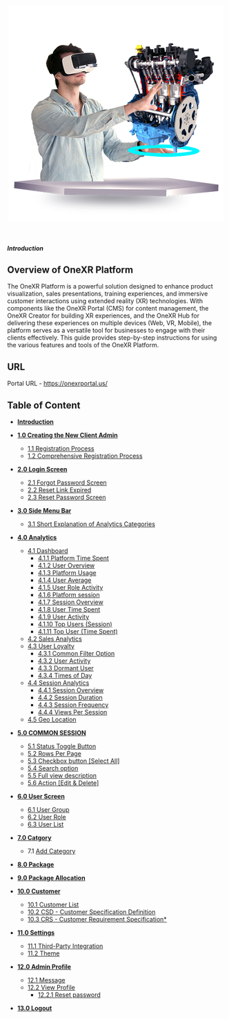 <p align ="center"height=500width =500> <img src= "https://github.com/onexrdev/portal/blob/main/Images/main%20image.png" /></p><br>


#### *Introduction*

## Overview of OneXR Platform
The OneXR Platform is a powerful solution designed to enhance product visualization, sales presentations, training experiences, and immersive customer interactions using extended reality (XR) technologies. With components like the OneXR Portal (CMS) for content management, the OneXR Creator for building XR experiences, and the OneXR Hub for delivering these experiences on multiple devices (Web, VR, Mobile), the platform serves as a versatile tool for businesses to engage with their clients effectively.
This guide provides step-by-step instructions for using the various features and tools of the OneXR Platform.

## **URL**
Portal URL - https://onexrportal.us/

## Table of Content

- **[Introduction](https://github.com/onexrdev/portal/wiki/OneXR%E2%80%90-Portal-User-Guideline)**
- **[1.0 Creating the New Client Admin](https://github.com/onexrdev/portal/wiki/Creating-the-New-Client-Admin)**
  - [1.1 Registration Process](https://github.com/onexrdev/portal/wiki/Creating-the-New-Client-Admin#11-registration-process)
  - [1.2 Comprehensive Registration Process](https://github.com/onexrdev/portal/wiki/Creating-the-New-Client-Admin#12-comprehensive-registration-process)

 - **[2.0 Login Screen](https://github.com/onexrdev/portal/wiki/Login-Screen)**
   - [2.1 Forgot Password Screen](https://github.com/onexrdev/portal/wiki/Login-Screen#21-forgot-password-screen)
   - [2.2 Reset Link Expired](https://github.com/onexrdev/portal/wiki/Login-Screen#22-reset-link-expired)
   - [2.3 Reset Password Screen](https://github.com/onexrdev/portal/wiki/Login-Screen#23-reset-password-screen)

- **[3.0 Side Menu Bar](https://github.com/onexrdev/portal/wiki/Side-Menu-Bar)**  
   - [3.1 Short Explanation of Analytics Categories](https://github.com/onexrdev/portal/wiki/Side-Menu-Bar#-31-short-explanation-of-analytics-categories)

- **[4.0 Analytics](https://github.com/onexrdev/portal/wiki/Analytics)**  
  - [4.1 Dashboard](https://github.com/onexrdev/portal/wiki/Analytics#41-dashboard)
     - [4.1.1 Platform Time Spent](https://github.com/onexrdev/portal/wiki/Analytics#411-platform-time-spent)
     - [4.1.2 User Overview](https://github.com/onexrdev/portal/wiki/Analytics#412-user-overview)
     - [4.1.3 Platform Usage](https://github.com/onexrdev/portal/wiki/Analytics#413-platform-usage)
     - [4.1.4 User Average](https://github.com/onexrdev/portal/wiki/Analytics#414-user-average)
     - [4.1.5 User Role Activity](https://github.com/onexrdev/portal/wiki/Analytics#415-user-role-activity)
     - [4.1.6 Platform session](https://github.com/onexrdev/portal/wiki/Analytics#416-platform-session)
     - [4.1.7 Session Overview](https://github.com/onexrdev/portal/wiki/Analytics#417-session-overview)
     - [4.1.8 User Time Spent](https://github.com/onexrdev/portal/wiki/Analytics#418-user-time-spent)
     - [4.1.9 User Activity](https://github.com/onexrdev/portal/wiki/Analytics#419-user-activity)
     - [4.1.10 Top Users (Session)](https://github.com/onexrdev/portal/wiki/Analytics#4110-top-users-session)
     - [4.1.11 Top User (Time Spent)](https://github.com/onexrdev/portal/wiki/Analytics#4111-top-user-time-spent)
  - [4.2 Sales Analytics](https://github.com/onexrdev/portal/wiki/Analytics#42-sales-analytics)
  - [4.3 User Loyalty](https://github.com/onexrdev/portal/wiki/Analytics#43-user-loyalty)
    - [4.3.1 Common Filter Option](https://github.com/onexrdev/portal/wiki/Analytics#431common-filter-option)
    - [4.3.2 User Activity](https://github.com/onexrdev/portal/wiki/Analytics#432user-activity)
    - [4.3.3 Dormant User](https://github.com/onexrdev/portal/wiki/Analytics#433-dormant-user)
    - [4.3.4 Times of Day](https://github.com/onexrdev/portal/wiki/Analytics#434-times-of-day)  
  - [4.4 Session Analytics](https://github.com/onexrdev/portal/wiki/Analytics#44-session-analytics)
     - [4.4.1 Session Overview](https://github.com/onexrdev/portal/wiki/Analytics#441-session-overview)
     - [4.4.2 Session Duration](https://github.com/onexrdev/portal/wiki/Analytics#442-session-duration)  
     - [4.4.3 Session Frequency](https://github.com/onexrdev/portal/wiki/Analytics#443-session-frequency)
     - [4.4.4 Views Per Session](https://github.com/onexrdev/portal/wiki/Analytics#444-views-per-session) <br>
   - [4.5 Geo Location](https://github.com/onexrdev/portal/wiki/Analytics#45-geo-location)

- **[5.0 COMMON SESSION](https://github.com/onexrdev/portal/wiki/Common-Session)**  
  - [5.1 Status Toggle Button](https://github.com/onexrdev/portal/wiki/Common-Session#51-status-toggle-button)
  - [5.2 Rows Per Page](https://github.com/onexrdev/portal/wiki/Common-Session#52-rows-per-page)
  - [5.3 Checkbox button [Select All]](https://github.com/onexrdev/portal/wiki/Common-Session#53checkbox-button-select-all)
  - [5.4 Search option](https://github.com/onexrdev/portal/wiki/Common-Session#54-search-option)
  - [5.5 Full view description](https://github.com/onexrdev/portal/wiki/Common-Session#55-full-view-description)
  - [5.6 Action [Edit & Delete]](https://github.com/onexrdev/portal/wiki/Common-Session#56-action-edit--delete)  

- **[6.0 User Screen](https://github.com/onexrdev/portal/wiki/User-Screen)**
  - [6.1 User Group](https://github.com/onexrdev/portal/wiki/User-Screen#61-user-group)
  - [6.2 User Role](https://github.com/onexrdev/portal/wiki/User-Screen#62-user-role)
  - [6.3 User List](https://github.com/onexrdev/portal/wiki/User-Screen#63-user-list)

- **[7.0 Catgory](https://github.com/onexrdev/portal/wiki/Category#category)**
  - 7.1 [Add Category](https://github.com/onexrdev/portal/wiki/Category#71-add-category-)

- **[8.0 Package](https://github.com/onexrdev/portal/wiki/Package#package)**

- **[9.0 Package Allocation](https://github.com/onexrdev/portal/wiki/Package-Allocation#package-allocation)**  

- **[10.0 Customer](https://github.com/onexrdev/portal/wiki/Customer/_edit#customer)**  
  - [10.1 Customer List](https://github.com/onexrdev/portal/wiki/Customer/_edit#101-customer-list)
  - [10.2 CSD - Customer Specification Definition](https://github.com/onexrdev/portal/wiki/Customer/_edit#102-csd---customer-specification-definition)
  - [10.3 CRS - Customer Requirement Specification*](https://github.com/onexrdev/portal/wiki/Customer/_edit#103-crs---customer-requirement-specification)

- **[11.0 Settings](https://github.com/onexrdev/portal/wiki/Settings/_edit#settings)**  
   - [11.1 Third-Party Integration](https://github.com/onexrdev/portal/wiki/Settings/_edit#111-third-party-integration)
   - [11.2 Theme](https://github.com/onexrdev/portal/wiki/Settings/_edit#112-theme)

- **[12.0 Admin Profile](https://github.com/onexrdev/portal/wiki/Admin-Profile#admin-profile)**  
  - [12.1 Message](https://github.com/onexrdev/portal/wiki/Admin-Profile#121-message)
  - [12.2 View Profile](https://github.com/onexrdev/portal/wiki/Admin-Profile#122-view-profile)
    - [12.2.1 Reset password](https://github.com/onexrdev/portal/wiki/Admin-Profile#1221-reset-password-) 
- **[13.0 Logout](https://github.com/onexrdev/portal/wiki/Logout/_edit#logout)**















